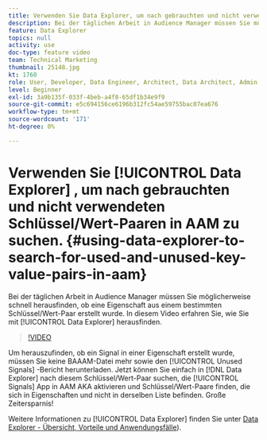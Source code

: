 ```yaml
---
title: Verwenden Sie Data Explorer, um nach gebrauchten und nicht verwendeten Schlüssel/Wert-Paaren zu suchen.
description: Bei der täglichen Arbeit in Audience Manager müssen Sie möglicherweise schnell herausfinden, ob eine Eigenschaft aus einem bestimmten Schlüssel/Wert-Paar erstellt wurde. In diesem Video erfahren Sie, wie Sie es mit Data Explorer herausfinden.
feature: Data Explorer
topics: null
activity: use
doc-type: feature video
team: Technical Marketing
thumbnail: 25148.jpg
kt: 1760
role: User, Developer, Data Engineer, Architect, Data Architect, Admin, Leader
level: Beginner
exl-id: 3a9b135f-033f-4beb-a4f8-65df1b34e9f9
source-git-commit: e5c694156ce6196b312fc54ae59755bac07ea676
workflow-type: tm+mt
source-wordcount: '171'
ht-degree: 0%

---
```


# Verwenden Sie [!UICONTROL Data Explorer] , um nach gebrauchten und nicht verwendeten Schlüssel/Wert-Paaren in AAM zu suchen. {#using-data-explorer-to-search-for-used-and-unused-key-value-pairs-in-aam}

Bei der täglichen Arbeit in Audience Manager müssen Sie möglicherweise schnell herausfinden, ob eine Eigenschaft aus einem bestimmten Schlüssel/Wert-Paar erstellt wurde. In diesem Video erfahren Sie, wie Sie mit [!UICONTROL Data Explorer] herausfinden.

>[!VIDEO](https://video.tv.adobe.com/v/25148/?quality=12)

Um herauszufinden, ob ein Signal in einer Eigenschaft erstellt wurde, müssen Sie keine BAAAM-Datei mehr sowie den [!UICONTROL Unused Signals] -Bericht herunterladen. Jetzt können Sie einfach in [!DNL Data Explorer] nach diesem Schlüssel/Wert-Paar suchen, die [!UICONTROL Signals] App in AAM AKA aktivieren und Schlüssel/Wert-Paare finden, die sich in Eigenschaften und nicht in derselben Liste befinden. Große Zeitersparnis!

Weitere Informationen zu [!UICONTROL Data Explorer] finden Sie unter [Data Explorer - Übersicht, Vorteile und Anwendungsfälle](https://experienceleague.adobe.com/docs/audience-manager/user-guide/features/data-explorer/data-explorer-overview.html?lang=en)).
